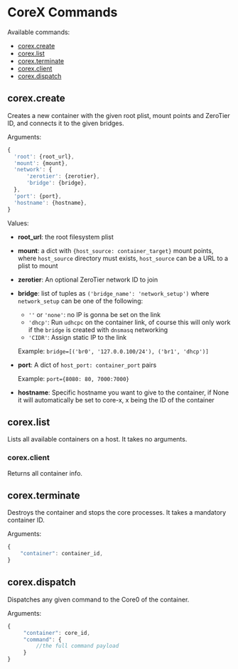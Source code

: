 # CoreX Commands

Available commands:

- [corex.create](#create)
- [corex.list](#list)
- [corex.terminate](#terminate)
- [corex.client](#client)
- [corex.dispatch](#dispatch)


<a id="create"></a>
## corex.create

Creates a new container with the given root plist, mount points and ZeroTier ID, and connects it to the given bridges.

Arguments:

```javascript
{
  'root': {root_url},
  'mount': {mount},
  'network': {
      'zerotier': {zerotier},
      'bridge': {bridge},
  },
  'port': {port},
  'hostname': {hostname},
}
```

Values:

- **root_url**: the root filesystem plist

- **mount**: a dict with `{host_source: container_target}` mount points, where `host_source` directory must exists, `host_source` can be a URL to a plist to mount

- **zerotier**: An optional ZeroTier network ID to join

- **bridge**: list of tuples as `('bridge_name': 'network_setup')` where `network_setup` can be one of the following:
  - `''` or `'none'`: no IP is gonna be set on the link
  - `'dhcp'`: Run `udhcpc` on the container link, of course this will only work if the `bridge` is created with `dnsmasq` networking
  - `'CIDR'`: Assign static IP to the link

  Example: `bridge=[('br0', '127.0.0.100/24'), ('br1', 'dhcp')]`

- **port**: A dict of `host_port: container_port` pairs

  Example: `port={8080: 80, 7000:7000}`

- **hostname**: Specific hostname you want to give to the container, if None it will automatically be set to core-x, x being the ID of the container


<a id="list"></a>
## corex.list

Lists all available containers on a host. It takes no arguments.


<a id="client"></a>
### corex.client

Returns all container info.


<a id="terminate"></a>
## corex.terminate

Destroys the container and stops the core processes. It takes a mandatory container ID.

Arguments:

```javascript
{
    "container": container_id,
}
```

<a id="dispatch"></a>
## corex.dispatch

Dispatches any given command to the Core0 of the container.

Arguments:
```javascript
{
     "container": core_id,
     "command": {
         //the full command payload
     }
}
```
